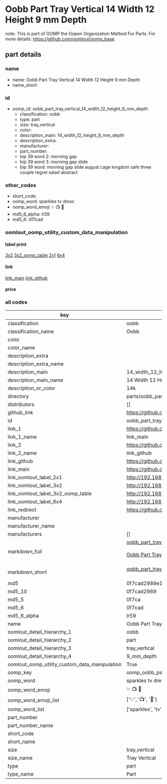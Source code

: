 # Oobb Part Tray Vertical 14 Width 12 Height 9 mm Depth  

note: This is part of OOMP the Oopen Organization Method For Parts. For more details: https://github.com/oomlout/oomp_base

##  part details
  







### name
* name: Oobb Part Tray Vertical 14 Width 12 Height 9 mm Depth
* name_short: 
### id
* oomp_id: oobb_part_tray_vertical_14_width_12_height_9_mm_depth
  * classification: oobb
  * type: part
  * size: tray_vertical
  * color: 
  * description_main: 14_width_12_height_9_mm_depth
  * description_extra: 
  * manufacturer: 
  * part_number: 
  * bip 39 word 2: morning gap
  * bip 39 word 3: morning gap slide
  * bip 39 word: morning gap slide august cage kingdom safe three couple regret salad abstract

### other_codes
* short_code: 
* oomp_word: sparkles tv dress
* oomp_word_emoji :sparkles: :tv: :dress:
* md5_6_alpha: lr59
* md5_6: 0f7cad






### oomlout_oomp_utility_custom_data_manipulation
#### label print
[3x2](http://192.168.1.245:1112/?label=oomp%20lr59)
[3x2_oomp_table](http://192.168.1.108:1112/?label=oomp%20lr59)
[2x1](http://192.168.1.242:1112/?label=oomp%20lr59)
[6x4](http://192.168.1.55:1112/?label=oomp%20lr59)    

#### link

[link_main](https://github.com/oomlout/oomlout_oomp_version_1_messy/tree/main/parts/oobb_part_tray_vertical_14_width_12_height_9_mm_depth) [link_github](https://github.com/oomlout/oomlout_oomp_version_1_messy/tree/main/parts/oobb_part_tray_vertical_14_width_12_height_9_mm_depth)                             

#### price







### all codes 
| key | value |  
| --- | --- |  
| classification | oobb |  
| classification_name | Oobb |  
| color |  |  
| color_name |  |  
| description_extra |  |  
| description_extra_name |  |  
| description_main | 14_width_12_height_9_mm_depth |  
| description_main_name | 14 Width 12 Height 9 mm Depth |  
| description_or_color | 14k |  
| directory | parts/oobb_part_tray_vertical_14_width_12_height_9_mm_depth |  
| distributors | [] |  
| github_link | https://github.com/oomlout/oomlout_oomp_part_src/tree/main/parts/oobb_part_tray_vertical_14_width_12_height_9_mm_depth |  
| id | oobb_part_tray_vertical_14_width_12_height_9_mm_depth |  
| link_1 | https://github.com/oomlout/oomlout_oomp_version_1_messy/tree/main/parts/oobb_part_tray_vertical_14_width_12_height_9_mm_depth |  
| link_1_name | link_main |  
| link_2 | https://github.com/oomlout/oomlout_oomp_version_1_messy/tree/main/parts/oobb_part_tray_vertical_14_width_12_height_9_mm_depth |  
| link_2_name | link_github |  
| link_github | https://github.com/oomlout/oomlout_oomp_version_1_messy/tree/main/parts/oobb_part_tray_vertical_14_width_12_height_9_mm_depth |  
| link_main | https://github.com/oomlout/oomlout_oomp_version_1_messy/tree/main/parts/oobb_part_tray_vertical_14_width_12_height_9_mm_depth |  
| link_oomlout_label_2x1 | http://192.168.1.242:1112/?label=oomp%20lr59 |  
| link_oomlout_label_3x2 | http://192.168.1.245:1112/?label=oomp%20lr59 |  
| link_oomlout_label_3x2_oomp_table | http://192.168.1.108:1112/?label=oomp%20lr59 |  
| link_oomlout_label_6x4 | http://192.168.1.55:1112/?label=oomp%20lr59 |  
| link_redirect | https://github.com/oomlout/oomlout_oomp_version_1_messy/tree/main/parts/oobb_part_tray_vertical_14_width_12_height_9_mm_depth |  
| manufacturer |  |  
| manufacturer_name |  |  
| manufacturers | [] |  
| markdown_full | [oobb_part_tray_vertical_14_width_12_height_9_mm_depth](none)<br>[](none)<br>[Oobb Part Tray Vertical 14 Width 12 Height 9 Mm Depth](none)<br><br> |  
| markdown_short | [oobb_part_tray_vertical_14_width_12_height_9_mm_depth](none)<br><br> |  
| md5 | 0f7cad2989e117c1ea9010f39717d47f |  
| md5_10 | 0f7cad2989 |  
| md5_5 | 0f7ca |  
| md5_6 | 0f7cad |  
| md5_6_alpha | lr59 |  
| name | Oobb Part Tray Vertical 14 Width 12 Height 9 mm Depth |  
| oomlout_detail_hierarchy_1 | oobb |  
| oomlout_detail_hierarchy_2 | part |  
| oomlout_detail_hierarchy_3 | tray_vertical |  
| oomlout_detail_hierarchy_4 | 9_mm_depth |  
| oomlout_oomp_utility_custom_data_manipulation | True |  
| oomp_key | oomp_oobb_part_tray_vertical_14_width_12_height_9_mm_depth |  
| oomp_word | sparkles tv dress |  
| oomp_word_emoji | :sparkles: :tv: :dress: |  
| oomp_word_emoji_list | [':sparkles:', ':tv:', ':dress:'] |  
| oomp_word_list | ['sparkles', 'tv', 'dress'] |  
| part_number |  |  
| part_number_name |  |  
| short_code |  |  
| short_name |  |  
| size | tray_vertical |  
| size_name | Tray Vertical |  
| type | part |  
| type_name | Part |  
